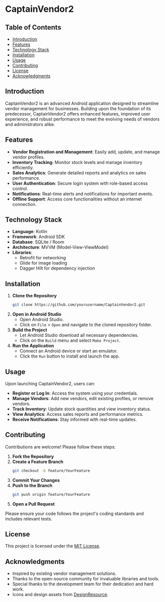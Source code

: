 # CaptainVendor2

## Table of Contents

- [Introduction](#introduction)
- [Features](#features)
- [Technology Stack](#technology-stack)
- [Installation](#installation)
- [Usage](#usage)
- [Contributing](#contributing)
- [License](#license)
- [Acknowledgments](#acknowledgments)

## Introduction

CaptainVendor2 is an advanced Android application designed to streamline vendor management for businesses. Building upon the foundation of its predecessor, CaptainVendor2 offers enhanced features, improved user experience, and robust performance to meet the evolving needs of vendors and administrators alike.

## Features

- **Vendor Registration and Management**: Easily add, update, and manage vendor profiles.
- **Inventory Tracking**: Monitor stock levels and manage inventory efficiently.
- **Sales Analytics**: Generate detailed reports and analytics on sales performance.
- **User Authentication**: Secure login system with role-based access control.
- **Notifications**: Real-time alerts and notifications for important events.
- **Offline Support**: Access core functionalities without an internet connection.

## Technology Stack

- **Language**: Kotlin
- **Framework**: Android SDK
- **Database**: SQLite / Room
- **Architecture**: MVVM (Model-View-ViewModel)
- **Libraries**:
    - Retrofit for networking
    - Glide for image loading
    - Dagger Hilt for dependency injection

## Installation

1. **Clone the Repository**
     ```bash
     git clone https://github.com/yourusername/CaptainVendor2.git
     ```
2. **Open in Android Studio**
     - Open Android Studio.
     - Click on `File` > `Open` and navigate to the cloned repository folder.
3. **Build the Project**
     - Let Android Studio download all necessary dependencies.
     - Click on the `Build` menu and select `Make Project`.
4. **Run the Application**
     - Connect an Android device or start an emulator.
     - Click the `Run` button to install and launch the app.

## Usage

Upon launching CaptainVendor2, users can:

- **Register or Log In**: Access the system using your credentials.
- **Manage Vendors**: Add new vendors, edit existing profiles, or remove vendors.
- **Track Inventory**: Update stock quantities and view inventory status.
- **View Analytics**: Access sales reports and performance metrics.
- **Receive Notifications**: Stay informed with real-time updates.

## Contributing

Contributions are welcome! Please follow these steps:

1. **Fork the Repository**
2. **Create a Feature Branch**
     ```bash
     git checkout -b feature/YourFeature
     ```
3. **Commit Your Changes**
4. **Push to the Branch**
     ```bash
     git push origin feature/YourFeature
     ```
5. **Open a Pull Request**

Please ensure your code follows the project's coding standards and includes relevant tests.

## License

This project is licensed under the [MIT License](LICENSE).

## Acknowledgments

- Inspired by existing vendor management solutions.
- Thanks to the open-source community for invaluable libraries and tools.
- Special thanks to the development team for their dedication and hard work.
- Icons and design assets from [DesignResource](https://designresource.com).
